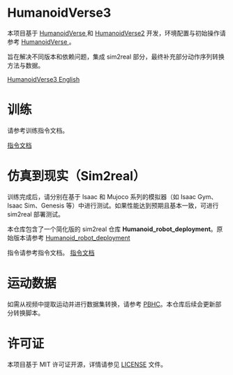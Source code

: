 # HumanoidVerse3 
本项目基于 [HumanoidVerse ](README_V1.md) 和 [HumanoidVerse2](README_V2.md) 开发，环境配置与初始操作请参考 [HumanoidVerse ](README_HumanoidVerse.md)。

旨在解决不同版本和依赖问题，集成 sim2real 部分，最终补充部分动作序列转换方法与数据。

[HumanoidVerse3 English](README_V3.md)

# 训练
请参考训练指令文档。

[指令文档](Commands.md)

# 仿真到现实（Sim2real）
训练完成后，请分别在基于 Isaac 和 Mujoco 系列的模拟器（如 Isaac Gym、Isaac Sim、Genesis 等）中进行测试。如果性能达到预期且基本一致，可进行 sim2real 部署测试。

本仓库包含了一个简化版的 sim2real 仓库 **Humanoid_robot_deployment**。原始版本请参考
[Humanoid_robot_deployment](https://github.com/YixFeng/Humanoid_robot_deployment)

指令请参考指令文档。
[指令文档](Commands.md)

# 运动数据
如需从视频中提取运动并进行数据集转换，请参考 [PBHC](https://github.com/TeleHuman/PBHC)。本仓库后续会更新部分转换脚本。

# 许可证

本项目基于 MIT 许可证开源，详情请参见 [LICENSE](LICENSE) 文件。
